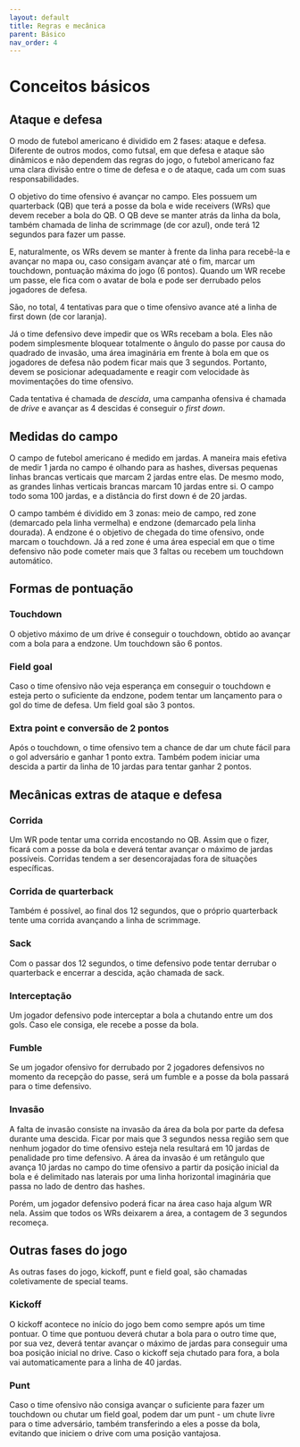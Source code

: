 ```yaml
---
layout: default
title: Regras e mecânica
parent: Básico
nav_order: 4
---
```

# Conceitos básicos
## Ataque e defesa
O modo de futebol americano é dividido em 2 fases: ataque e defesa. Diferente de outros modos, como futsal, em que defesa e ataque são dinâmicos e não dependem das regras do jogo, o futebol americano faz uma clara divisão entre o time de defesa e o de ataque, cada um com suas responsabilidades.

O objetivo do time ofensivo é avançar no campo. Eles possuem um quarterback (QB) que terá a posse da bola e wide receivers (WRs) que devem receber a bola do QB. O QB deve se manter atrás da linha da bola, também chamada de linha de scrimmage (de cor azul), onde terá 12 segundos para fazer um passe.

E, naturalmente, os WRs devem se manter à frente da linha para recebê-la e avançar no mapa ou, caso consigam avançar até o fim, marcar um touchdown, pontuação máxima do jogo (6 pontos). Quando um WR recebe um passe, ele fica com o avatar de bola e pode ser derrubado pelos jogadores de defesa.

São, no total, 4 tentativas para que o time ofensivo avance até a linha de first down (de cor laranja).

Já o time defensivo deve impedir que os WRs recebam a bola. Eles não podem simplesmente bloquear totalmente o ângulo do passe por causa do quadrado de invasão, uma área imaginária em frente à bola em que os jogadores de defesa não podem ficar mais que 3 segundos. Portanto, devem se posicionar adequadamente e reagir com velocidade às movimentações do time ofensivo.

Cada tentativa é chamada de *descida*, uma campanha ofensiva é chamada de *drive* e avançar as 4 descidas é conseguir o *first down*.
## Medidas do campo
O campo de futebol americano é medido em jardas. A maneira mais efetiva de medir 1 jarda no campo é olhando para as hashes, diversas pequenas linhas brancas verticais que marcam 2 jardas entre elas. De mesmo modo, as grandes linhas verticais brancas marcam 10 jardas entre si. O campo todo soma 100 jardas, e a distância do first down é de 20 jardas.

O campo também é dividido em 3 zonas: meio de campo, red zone (demarcado pela linha vermelha) e endzone (demarcado pela linha dourada). A endzone é o objetivo de chegada do time ofensivo, onde marcam o touchdown. Já a red zone é uma área especial em que o time defensivo não pode cometer mais que 3 faltas ou recebem um touchdown automático.
## Formas de pontuação
### Touchdown
O objetivo máximo de um drive é conseguir o touchdown, obtido ao avançar com a bola para a endzone. Um touchdown são 6 pontos.
### Field goal
Caso o time ofensivo não veja esperança em conseguir o touchdown e esteja perto o suficiente da endzone, podem tentar um lançamento para o gol do time de defesa. Um field goal são 3 pontos.
### Extra point e conversão de 2 pontos
Após o touchdown, o time ofensivo tem a chance de dar um chute fácil para o gol adversário e ganhar 1 ponto extra. Também podem iniciar uma descida a partir da linha de 10 jardas para tentar ganhar 2 pontos.
## Mecânicas extras de ataque e defesa
### Corrida
Um WR pode tentar uma corrida encostando no QB. Assim que o fizer, ficará com a posse da bola e deverá tentar avançar o máximo de jardas possíveis. Corridas tendem a ser desencorajadas fora de situações específicas.
### Corrida de quarterback
Também é possível, ao final dos 12 segundos, que o próprio quarterback tente uma corrida avançando a linha de scrimmage.
### Sack
Com o passar dos 12 segundos, o time defensivo pode tentar derrubar o quarterback e encerrar a descida, ação chamada de sack.
### Interceptação
Um jogador defensivo pode interceptar a bola a chutando entre um dos gols. Caso ele consiga, ele recebe a posse da bola.
### Fumble
Se um jogador ofensivo for derrubado por 2 jogadores defensivos no momento da recepção do passe, será um fumble e a posse da bola passará para o time defensivo.
### Invasão
A falta de invasão consiste na invasão da área da bola por parte da defesa durante uma descida. Ficar por mais que 3 segundos nessa região sem que nenhum jogador do time ofensivo esteja nela resultará em 10 jardas de penalidade pro time defensivo. A área da invasão é um retângulo que avança 10 jardas no campo do time ofensivo a partir da posição inicial da bola e é delimitado nas laterais por uma linha horizontal imaginária que passa no lado de dentro das hashes.

Porém, um jogador defensivo poderá ficar na área caso haja algum WR nela. Assim que todos os WRs deixarem a área, a contagem de 3 segundos recomeça.
## Outras fases do jogo
As outras fases do jogo, kickoff, punt e field goal, são chamadas coletivamente de special teams.
### Kickoff
O kickoff acontece no início do jogo bem como sempre após um time pontuar. O time que pontuou deverá chutar a bola para o outro time que, por sua vez, deverá tentar avançar o máximo de jardas para conseguir uma boa posição inicial no drive. Caso o kickoff seja chutado para fora, a bola vai automaticamente para a linha de 40 jardas.
### Punt
Caso o time ofensivo não consiga avançar o suficiente para fazer um touchdown ou chutar um field goal, podem dar um punt - um chute livre para o time adversário, também transferindo a eles a posse da bola, evitando que iniciem o drive com uma posição vantajosa.
